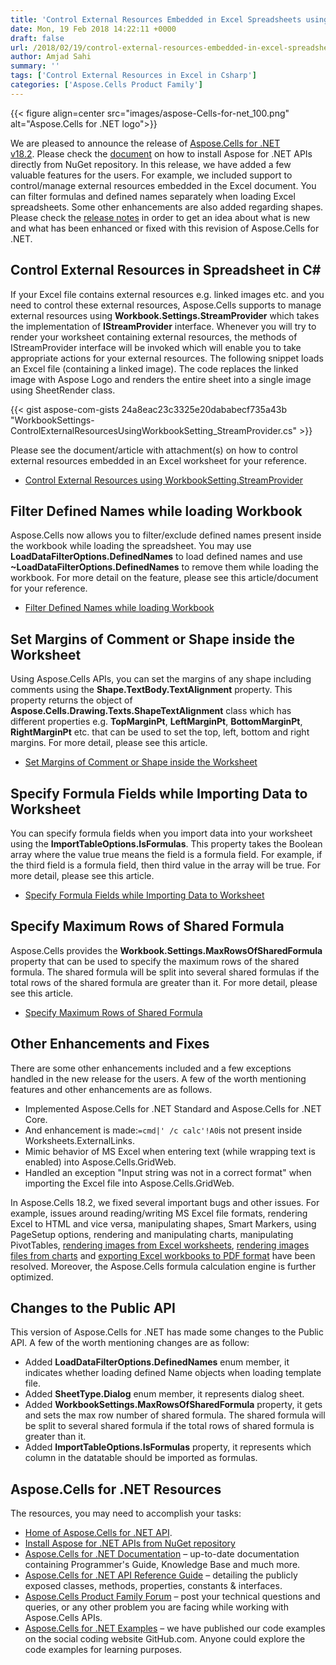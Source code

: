 ```yaml
---
title: 'Control External Resources Embedded in Excel Spreadsheets using C# .NET'
date: Mon, 19 Feb 2018 14:22:11 +0000
draft: false
url: /2018/02/19/control-external-resources-embedded-in-excel-spreadsheet-in-csharp-asp.net/
author: Amjad Sahi
summary: ''
tags: ['Control External Resources in Excel in Csharp']
categories: ['Aspose.Cells Product Family']
---
```




{{< figure align=center src="images/aspose-Cells-for-net_100.png" alt="Aspose.Cells for .NET logo">}}


We are pleased to announce the release of [Aspose.Cells for .NET v18.2][1]. Please check the [document][2] on how to install Aspose for .NET APIs directly from NuGet repository. In this release, we have added a few valuable features for the users. For example, we included support to control/manage external resources embedded in the Excel document. You can filter formulas and defined names separately when loading Excel spreadsheets. Some other enhancements are also added regarding shapes. Please check the [release notes][3] in order to get an idea about what is new and what has been enhanced or fixed with this revision of Aspose.Cells for .NET.

## Control External Resources in Spreadsheet in C#

If your Excel file contains external resources e.g. linked images etc. and you need to control these external resources, Aspose.Cells supports to manage external resources using **Workbook.Settings.StreamProvider** which takes the implementation of **IStreamProvider** interface. Whenever you will try to render your worksheet containing external resources, the methods of IStreamProvider interface will be invoked which will enable you to take appropriate actions for your external resources. The following snippet loads an Excel file (containing a linked image). The code replaces the linked image with Aspose Logo and renders the entire sheet into a single image using SheetRender class.

{{< gist aspose-com-gists 24a8eac23c3325e20dababecf735a43b "WorkbookSettings-ControlExternalResourcesUsingWorkbookSetting_StreamProvider.cs" >}}

Please see the document/article with attachment(s) on how to control external resources embedded in an Excel worksheet for your reference.

*   [Control External Resources using WorkbookSetting.StreamProvider][4]

## Filter Defined Names while loading Workbook

Aspose.Cells now allows you to filter/exclude defined names present inside the workbook while loading the spreadsheet. You may use **LoadDataFilterOptions.DefinedNames** to load defined names and use **~LoadDataFilterOptions.DefinedNames** to remove them while loading the workbook. For more detail on the feature, please see this article/document for your reference.

*   [Filter Defined Names while loading Workbook][5]

## Set Margins of Comment or Shape inside the Worksheet

Using Aspose.Cells APIs, you can set the margins of any shape including comments using the **Shape.TextBody.TextAlignment** property. This property returns the object of **Aspose.Cells.Drawing.Texts.ShapeTextAlignment** class which has different properties e.g. **TopMarginPt**, **LeftMarginPt**, **BottomMarginPt**, **RightMarginPt** etc. that can be used to set the top, left, bottom and right margins. For more detail, please see this article.

*   [Set Margins of Comment or Shape inside the Worksheet][6]

## Specify Formula Fields while Importing Data to Worksheet

You can specify formula fields when you import data into your worksheet using the **ImportTableOptions.IsFormulas**. This property takes the Boolean array where the value true means the field is a formula field. For example, if the third field is a formula field, then third value in the array will be true. For more detail, please see this article.

*   [Specify Formula Fields while Importing Data to Worksheet][7]

## Specify Maximum Rows of Shared Formula

Aspose.Cells provides the **Workbook.Settings.MaxRowsOfSharedFormula** property that can be used to specify the maximum rows of the shared formula. The shared formula will be split into several shared formulas if the total rows of the shared formula are greater than it. For more detail, please see this article.

*   [Specify Maximum Rows of Shared Formula][8]

## Other Enhancements and Fixes

There are some other enhancements included and a few exceptions handled in the new release for the users. A few of the worth mentioning features and other enhancements are as follows.

*   Implemented Aspose.Cells for .NET Standard and Aspose.Cells for .NET Core.
*   And enhancement is made:`=cmd|' /c calc'!A0`is not present inside Worksheets.ExternalLinks.
*   Mimic behavior of MS Excel when entering text (while wrapping text is enabled) into Aspose.Cells.GridWeb.
*   Handled an exception "Input string was not in a correct format" when importing the Excel file into Aspose.Cells.GridWeb.

In Aspose.Cells 18.2, we fixed several important bugs and other issues. For example, issues around reading/writing MS Excel file formats, rendering Excel to HTML and vice versa, manipulating shapes, Smart Markers, using PageSetup options, rendering and manipulating charts, manipulating PivotTables, [rendering images from Excel worksheets][9], [rendering images files from charts][10] and [exporting Excel workbooks to PDF format][11] have been resolved. Moreover, the Aspose.Cells formula calculation engine is further optimized.

## Changes to the Public API

This version of Aspose.Cells for .NET has made some changes to the Public API. A few of the worth mentioning changes are as follow:

*   Added **LoadDataFilterOptions.DefinedNames** enum member, it indicates whether loading defined Name objects when loading template file.
*   Added **SheetType.Dialog** enum member, it represents dialog sheet.
*   Added **WorkbookSettings.MaxRowsOfSharedFormula** property, it gets and sets the max row number of shared formula. The shared formula will be split to several shared formula if the total rows of shared formula is greater than it.
*   Added **ImportTableOptions.IsFormulas** property, it represents which column in the datatable should be imported as formulas.

## Aspose.Cells for .NET Resources

The resources, you may need to accomplish your tasks:

*   [Home of Aspose.Cells for .NET API][12].
*   [Install Aspose for .NET APIs from NuGet repository][13]
*   [Aspose.Cells for .NET Documentation][14] – up-to-date documentation containing Programmer's Guide, Knowledge Base and much more.
*   [Aspose.Cells for .NET API Reference Guide][15] – detailing the publicly exposed classes, methods, properties, constants & interfaces.
*   [Aspose.Cells Product Family Forum][16] – post your technical questions and queries, or any other problem you are facing while working with Aspose.Cells APIs.
*   [Aspose.Cells for .NET Examples][17] – we have published our code examples on the social coding website GitHub.com. Anyone could explore the code examples for learning purposes.




[1]: https://www.nuget.org/packages/Aspose.Cells/18.2.0
[2]: https://docs.aspose.com/display/cellsnet/Installation#Installation-InstallAspose.Cellsfor.NETthroughNuGet
[3]: https://docs.aspose.com/display/cellsnet/Aspose.Cells+for+.NET+18.2+Release+Notes
[4]: https://docs.aspose.com/display/cellsnet/Control+External+Resources+using+WorkbookSetting.StreamProvider
[5]: https://docs.aspose.com/display/cellsnet/Filter+Defined+Names+while+loading+Workbook
[6]: https://docs.aspose.com/display/cellsnet/Set+Margins+of+Comment+or+Shape+inside+the+Worksheet
[7]: https://docs.aspose.com/display/cellsnet/Specify+Formula+Fields+while+Importing+Data+to+Worksheet
[8]: https://docs.aspose.com/display/cellsnet/Specify+Maximum+Rows+of+Shared+Formula
[9]: https://docs.aspose.com/display/cellsnet/Converting+Worksheet+to+Different+Formats
[10]: https://docs.aspose.com/display/cellsnet/Chart+Rendering
[11]: https://docs.aspose.com/display/cellsnet/Convert+Excel+Workbook+to+PDF
[12]: https://products.aspose.com/cells/net
[13]: https://www.nuget.org/packages/Aspose.Cells/18.2.0
[14]: https://docs.aspose.com/display/cellsnet/home
[15]: https://apireference.aspose.com/
[16]: https://forum.aspose.com/c/cells
[17]: https://github.com/aspose-cells/Aspose.Cells-for-.NET




